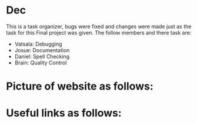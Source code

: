 # Dec

This is a task organizer, bugs were fixed and changes were made just as the task for this Final project was given. The follow members and there task are:

* Vatsala: Debugging
* Josue: Documentation
* Daniel: Spell Checking
* Brain: Quality Control

# Picture of website as follows:


# Useful links as follows:
